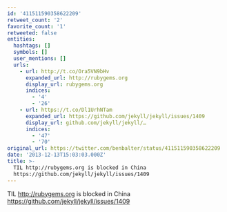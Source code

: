 ```yaml
---
id: '411511590358622209'
retweet_count: '2'
favorite_count: '1'
retweeted: false
entities:
  hashtags: []
  symbols: []
  user_mentions: []
  urls:
    - url: http://t.co/Ora5VN9bHv
      expanded_url: http://rubygems.org
      display_url: rubygems.org
      indices:
        - '4'
        - '26'
    - url: https://t.co/Dl1UrhNTam
      expanded_url: https://github.com/jekyll/jekyll/issues/1409
      display_url: github.com/jekyll/jekyll/…
      indices:
        - '47'
        - '70'
original_url: https://twitter.com/benbalter/status/411511590358622209
date: '2013-12-13T15:03:03.000Z'
title: >-
  TIL http://rubygems.org is blocked in China
  https://github.com/jekyll/jekyll/issues/1409
---
```


TIL http://rubygems.org is blocked in China https://github.com/jekyll/jekyll/issues/1409